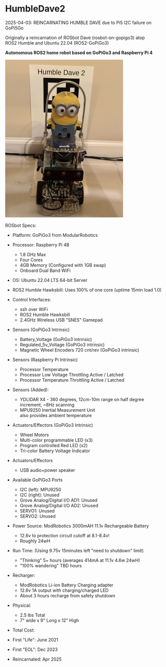 # HumbleDave2

2025-04-03: REINCARNATING HUMBLE DAVE due to Pi5 I2C failure on GoPi5Go  

Originally a reincarnation of ROSbot Dave (rosbot-on-gopigo3) atop  
ROS2 Humble and Ubuntu 22.04 (ROS2-GoPiGo3)  

**Autonomous ROS2 home robot based on GoPiGo3 and Raspberry Pi 4**


<img src="https://github.com/slowrunner/HumbleDave2/blob/main/Graphics/2025-04-06_HumbleDave2.JPG" height="504" />


ROSbot Specs:

- Platform: GoPiGo3 from ModularRobotics 

- Processor: Raspberry Pi 4B
  * 1.8 GHz Max
  * Four Cores
  * 4GB Memory  (Configured with 1GB swap)
  * Onboard Dual Band WiFi

- OS: Ubuntu 22.04 LTS 64-bit Server
- ROS2 Humble Hawksbill: Uses 100% of one core (uptime 15min load 1.0)
 
- Control Interfaces: 
  * ssh over WiFi
  * ROS2 Humble Hawksbill 
  * 2.4GHz Wireless USB "SNES" Gamepad 

- Sensors (GoPiGo3 Intrinsic)
  * Battery_Voltage (GoPiGo3 intrinsic)
  * Regulated_5v_Voltage (GoPiGo3 intrinsic)
  * Magnetic Wheel Encoders 720 cnt/rev (GoPiGo3 intrinsic)

- Sensors (Raspberry Pi Intrinsic)  
  * Processor Temperature 
  * Processor Low Voltage Throttling Active / Latched
  * Processor Temperature Throttling Active / Latched
  
- Sensors (Added):
  * YDLIDAR X4 - 360 degrees, 12cm-10m range on half degree increment, ~8Hz scanning
  * MPU9250 Inertial Measurement Unit  
    also provides ambient temperature 
  
- Actuators/Effectors (GoPiGo3 Intrinsic)
  * Wheel Motors
  * Multi-color programmable LED (x3)
  * Program controlled Red LED (x2)
  * Tri-color Battery Voltage Indicator

- Actuators/Effectors 
  * USB audio+power speaker
  
- Available GoPiGo3 Ports
  * I2C (left): MPU9250  
  * I2C (right): Unused  
  * Grove Analog/Digital I/O AD1: Unused  
  * Grove Analog/Digital I/O AD2: Unused  
  * SERVO1: Unused  
  * SERVO2: Unused  

- Power Source: ModRobotics 3000mAH 11.1v Rechargeable Battery
  * 12.6v to protection circuit cutoff at 8.1-8.4v! 
  * Roughly 24wH 

- Run Time: (Using 9.75v 15minutes left "need to shutdown" limit) 
  * "Thinking" 5+ hours  (averages 414mA at 11.1v 4.6w 24wH)
  * "100% wandering" TBD hours

- Recharger:  
  * ModRobotics Li-ion Battery Charging adapter
  * 12.6v 1A output with charging/charged LED
  * About 3 hours recharge from safety shutdown

- Physical:
  * 2.5 lbs Total
  * 7" wide x 9" Long x 12" High

- Total Cost: 

- First "Life": June 2021 
- First "EOL": Dec 2023
- Reincarnated: Apr 2025
